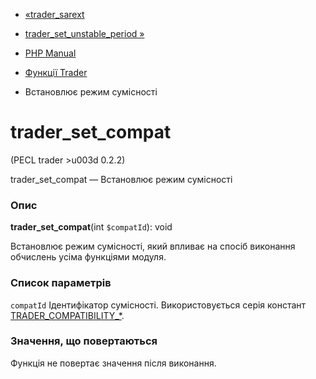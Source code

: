 - [«trader_sarext](function.trader-sarext.md)
- [trader_set_unstable_period
»](function.trader-set-unstable-period.md)

- [PHP Manual](index.md)
- [Функції Trader](ref.trader.md)
- Встановлює режим сумісності

# trader_set_compat

(PECL trader \>u003d 0.2.2)

trader_set_compat — Встановлює режим сумісності

### Опис

**trader_set_compat**(int `$compatId`): void

Встановлює режим сумісності, який впливає на спосіб виконання
обчислень усіма функціями модуля.

### Список параметрів

`compatId`
Ідентифікатор сумісності. Використовується серія констант
[TRADER_COMPATIBILITY\_\*](trader.constants.md).

### Значення, що повертаються

Функція не повертає значення після виконання.
